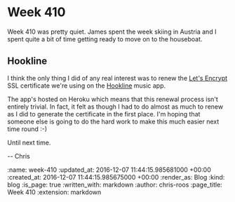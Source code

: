 Week 410
========

Week 410 was pretty quiet. James spent the week skiing in Austria and I spent quite a bit of time getting ready to move on to the houseboat.

## Hookline

I think the only thing I did of any real interest was to renew the [Let's Encrypt][lets-encrypt] SSL certificate we're using on the [Hookline][hookline] music app.

The app's hosted on Heroku which means that this renewal process isn't entirely trivial. In fact, it felt as though I had to do almost as much to renew as I did to generate the certificate in the first place. I'm hoping that someone else is going to do the hard work to make this much easier next time round :-)

Until next time.

-- Chris

[hookline]: http://hookline.tv/
[lets-encrypt]: https://letsencrypt.org/

:name: week-410
:updated_at: 2016-12-07 11:44:15.985681000 +00:00
:created_at: 2016-12-07 11:44:15.985675000 +00:00
:render_as: Blog
:kind: blog
:is_page: true
:written_with: markdown
:author: chris-roos
:page_title: Week 410
:extension: markdown

